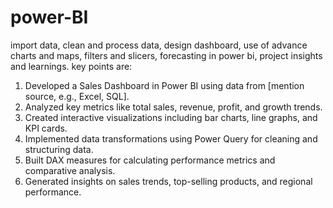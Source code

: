 # power-BI
import data, clean and process data, design dashboard, use of advance charts and maps, filters and slicers, forecasting in power bi, project insights and learnings.
key points are:
1. Developed a Sales Dashboard in Power BI using data from [mention source, e.g., Excel, SQL].
2. Analyzed key metrics like total sales, revenue, profit, and growth trends.
3. Created interactive visualizations including bar charts, line graphs, and KPI cards.
4. Implemented data transformations using Power Query for cleaning and structuring data.
5. Built DAX measures for calculating performance metrics and comparative analysis.
6. Generated insights on sales trends, top-selling products, and regional performance.
